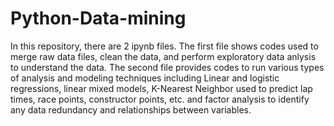 # Python-Data-mining

In this repository, there are 2 ipynb files. The first file shows codes used to merge raw data files, clean the data, and perform exploratory data anlysis to understand the data. The second file provides codes to run various types of analysis and modeling techniques including Linear and logistic regressions, linear mixed models, K-Nearest Neighbor used to predict lap times, race points, constructor points, etc. and factor analysis to identify any data redundancy and relationships between variables.
